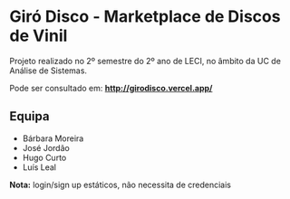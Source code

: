 
# Giró Disco - Marketplace de Discos de Vinil

Projeto realizado no 2º semestre do 2º ano de LECI, no âmbito da UC de Análise de Sistemas.

Pode ser consultado em: **http://girodisco.vercel.app/**

## Equipa

- Bárbara Moreira
- José Jordão
- Hugo Curto
- Luís Leal

**Nota:** login/sign up estáticos, não necessita de credenciais
